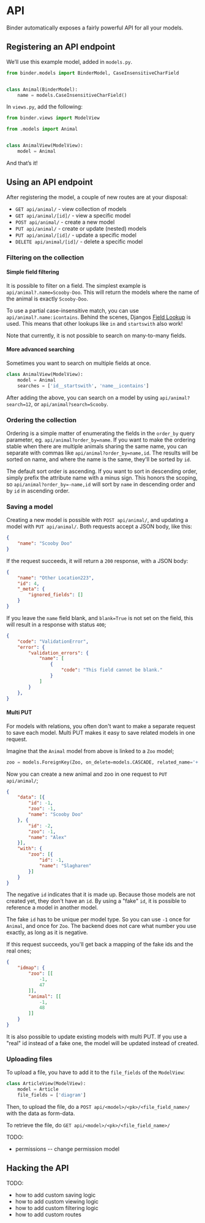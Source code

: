 # API

Binder automatically exposes a fairly powerful API for all your models.

## Registering an API endpoint

We’ll use this example model, added in `models.py`.

```python
from binder.models import BinderModel, CaseInsensitiveCharField


class Animal(BinderModel):
	name = models.CaseInsensitiveCharField()
```

In `views.py`, add the following:

```python
from binder.views import ModelView

from .models import Animal


class AnimalView(ModelView):
	model = Animal
```

And that’s it!

## Using an API endpoint

After registering the model, a couple of new routes are at your disposal:

- `GET api/animal/` - view collection of models
- `GET api/animal/[id]/` - view a specific model
- `POST api/animal/` - create a new model
- `PUT api/animal/` - create or update (nested) models
- `PUT api/animal/[id]/` - update a specific model
- `DELETE api/animal/[id]/` - delete a specific model

### Filtering on the collection

#### Simple field filtering
It is possible to filter on a field. The simplest example is `api/animal?.name=Scooby-Doo`. This will return the models where the name of the animal is exactly `Scooby-Doo`.

To use a partial case-insensitive match, you can use `api/animal?.name:icontains`. Behind the scenes, Djangos [Field Lookup](https://docs.djangoproject.com/en/1.10/ref/models/querysets/#field-lookups) is used. This means that other lookups like `in` and `startswith` also work!

Note that currently, it is not possible to search on many-to-many fields.

#### More advanced searching

Sometimes you want to search on multiple fields at once.

```python
class AnimalView(ModelView):
	model = Animal
	searches = ['id__startswith', 'name__icontains']
```

After adding the above, you can search on a model by using `api/animal?search=12`, or `api/animal?search=Scooby`.

### Ordering the collection
Ordering is a simple matter of enumerating the fields in the `order_by` query parameter, eg. `api/animal?order_by=name`.  If you want to make the ordering stable when there are multiple animals sharing the same name, you can separate with commas like `api/animal?order_by=name,id`.  The results will be sorted on name, and where the name is the same, they'll be sorted by `id`.

The default sort order is ascending.  If you want to sort in descending order, simply prefix the attribute name with a minus sign.  This honors the scoping, so `api/animal?order_by=-name,id` will sort by `name` in descending order and by `id` in ascending order.


### Saving a model

Creating a new model is possible with `POST api/animal/`, and updating a model with `PUT api/animal/`. Both requests accept a JSON body, like this:

```json
{
	"name": "Scooby Doo"
}
```

If the request succeeds, it will return a `200` response, with a JSON body:

```json
{
	"name": "Other Location223",
	"id": 4,
	"_meta": {
		"ignored_fields": []
	}
}
```

If you leave the `name` field blank, and `blank=True` is not set on the field, this will result in a response with status `400`;

```json
{
	"code": "ValidationError",
	"error": {
		"validation_errors": {
			"name": [
				{
					"code": "This field cannot be blank."
				}
			]
		}
	},
}
```

#### Multi PUT

For models with relations, you often don't want to make a separate request to save each model. Multi PUT makes it easy to save related models in one request.

Imagine that the `Animal` model from above is linked to a `Zoo` model;

```python
zoo = models.ForeignKey(Zoo, on_delete=models.CASCADE, related_name='+')
```

Now you can create a new animal and zoo in one request to `PUT api/animal/`;

```json
{
	"data": [{
		"id": -1,
		"zoo": -1,
		"name": "Scooby Doo"
	}, {
		"id": -2,
		"zoo": -1,
		"name": "Alex"
	}],
	"with": {
		"zoo": [{
			"id": -1,
			"name": "Slagharen"
		}]
	}
}
```

The negative `id` indicates that it is made up. Because those models are not created yet, they don't have an `id`. By using a "fake" `id`, it is possible to reference a model in another model.

The fake `id` has to be unique per model type. So you can use `-1` once for `Animal`, and once for `Zoo`. The backend does not care what number you use exactly, as long as it is negative.

If this request succeeds, you'll get back a mapping of the fake ids and the real ones;

```json
{
	"idmap": {
		"zoo": [[
			-1,
			47
		]],
		"animal": [[
			-1,
			48
		]]
	}
}
```

It is also possible to update existing models with multi PUT. If you use a "real" id instead of a fake one, the model will be updated instead of created.

### Uploading files

To upload a file, you have to add it to the `file_fields` of the `ModelView`:

```python
class ArticleView(ModelView):
	model = Article
	file_fields = ['diagram']
```

Then, to upload the file, do a `POST api/<model>/<pk>/<file_field_name>/` with the data as form-data.

To retrieve the file, do `GET api/<model>/<pk>/<file_field_name>/`

TODO:
- permissions
-- change permission model

## Hacking the API

TODO:

- how to add custom saving logic
- how to add custom viewing logic
- how to add custom filtering logic
- how to add custom routes
